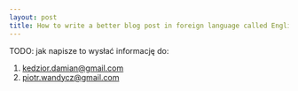```yaml
---
layout: post
title: How to write a better blog post in foreign language called English
---
```


TODO: jak napisze to wysłać informację do:
1) kedzior.damian@gmail.com
2) piotr.wandycz@gmail.com
